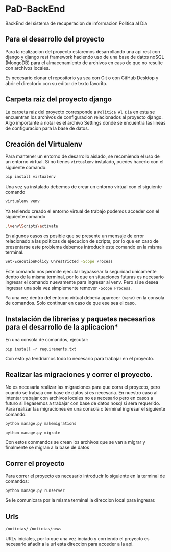 # PaD-BackEnd
BackEnd del sistema de recuperacion de informacion Politica al Dia

## Para el desarrollo del proyecto
Para la realizacion del proyecto estaremos desarrollando una api rest con django y django rest framework haciendo uso de una base de datos noSQL (MongoDB) para el almacenamiento de archivos en caso de que no resulte con archivos locales. 

Es necesario clonar el repositorio ya sea con Git o con GitHub Desktop y abrir el directorio con su editor de texto favorito.

## Carpeta raiz del proyecto django
La carpeta raiz del proyecto corresponde a ```Politica Al Dia``` en esta se encuentran los archivos de configuracion relacionados al proyecto django. Algo importante a notar es el archivo Settings donde se encuentra las lineas de configuracion para la base de datos. 

## Creación del Virtualenv

Para mantener un entorno de desarrollo aislado, se recomienda el uso de un entorno virtual. Si no tienes `virtualenv` instalado, puedes hacerlo con el siguiente comando:

```bash
pip install virtualenv
```
Una vez ya instalado debemos de crear un entorno virtual con el siguiente comando

```bash
virtualenv venv
```
Ya teniendo creado el entorno virtual de trabajo podemos acceder con el siguiente comando

```bash
.\venv\Scripts\activate
```
En algunos casos es posible que se presente un mensaje de error relacionado a las politicas de ejecucion de scripts, por lo que en caso de presentarse este problema debemos introducir este comando en la misma terminal.

```bash
Set-ExecutionPolicy Unrestricted -Scope Process
```
Este comando nos permite ejecutar bypassear la seguridad unicamente dentro de la misma terminal, por lo que en situaciones futuras es necesario ingresar el comando nuevamente para ingresar al venv. Pero si se desea ingresar una sola vez simplemente remover ```-Scope Process```.

Ya una vez dentro del entorno virtual debería aparecer ``(venv)`` en la consola de comandos. Solo continuar en caso de que ese sea el caso.

## Instalación de librerías y paquetes necesarios para el desarrollo de la aplicacion*
En una consola de comandos, ejecutar:
```
pip install -r requirements.txt
```
Con esto ya tendriamos todo lo necesario para trabajar en el proyecto.

## Realizar las migraciones y correr el proyecto.
No es necesaria realizar las migraciones para que corra el proyecto, pero cuando se trabaja con base de datos si es necesaria.
En nuestro caso al intentar trabajar con archivos locales no es necesario pero en casos a futuro si llegasemos a trabajar con base de datos nosql si sera requerido.
Para realizar las migraciones en una consola o terminal ingresar el siguiente comando:
```
python manage.py makemigrations
```
```
python manage.py migrate
```
Con estos conmandos se crean los archivos que se van a migrar y finalmente se migran a la base de datos

## Correr el proyecto
Para correr el proyecto es necesario introducir lo siguiente en la terminal de comandos:
```
python manage.py runserver
```
Se le comunicara por la misma terminal la direccion local para ingresar.

## Urls
```/noticias/```
```/noticias/news```

URLs iniciales, por lo que una vez inciado y corriendo el proyecto es necesario añadir a la url esta direccion para acceder a la api.


